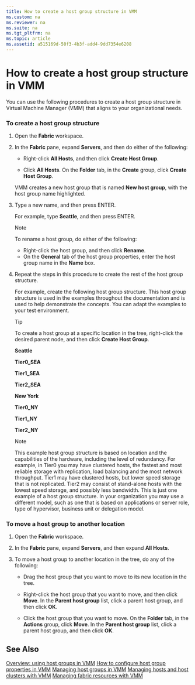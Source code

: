 ```yaml
---
title: How to create a host group structure in VMM
ms.custom: na
ms.reviewer: na
ms.suite: na
ms.tgt_pltfrm: na
ms.topic: article
ms.assetid: a515169d-50f3-4b3f-add4-9dd7354e6208
---
```

# How to create a host group structure in VMM
You can use the following procedures to create a host group structure in Virtual Machine Manager (VMM) that aligns to your organizational needs.

### To create a host group structure

1.  Open the **Fabric** workspace.

2.  In the **Fabric** pane, expand **Servers**, and then do either of the following:

    -   Right-click **All Hosts**, and then click **Create Host Group**.

    -   Click **All Hosts**. On the **Folder** tab, in the **Create** group, click **Create Host Group**.

    VMM creates a new host group that is named **New host group**, with the host group name highlighted.

3.  Type a new name, and then press ENTER.

    For example, type **Seattle**, and then press ENTER.

    > [!NOTE]
    > To rename a host group, do either of the following:
    > 
    > -   Right-click the host group, and then click **Rename**.
    > -   On the **General** tab of the host group properties, enter the host group name in the **Name** box.

4.  Repeat the steps in this procedure to create the rest of the host group structure.

    For example, create the following host group structure. This host group structure is used in the examples throughout the documentation and is used to help demonstrate the concepts. You can adapt the examples to your test environment.

    > [!TIP]
    > To create a host group at a specific location in the tree, right-click the desired parent node, and then click **Create Host Group**.

    **Seattle**

    **Tier0_SEA**

    **Tier1_SEA**

    **Tier2_SEA**

    **New York**

    **Tier0_NY**

    **Tier1_NY**

    **Tier2_NY**

    > [!NOTE]
    > This example host group structure is based on location and the capabilities of the hardware, including the level of redundancy. For example, in Tier0 you may have clustered hosts, the fastest and most reliable storage with replication, load balancing and the most network throughput. Tier1 may have clustered hosts, but lower speed storage that is not replicated. Tier2 may consist of stand-alone hosts with the lowest speed storage, and possibly less bandwidth. This is just one example of a host group structure. In your organization you may use a different model, such as one that is based on applications or server role, type of hypervisor, business unit or delegation model.

### To move a host group to another location

1.  Open the **Fabric** workspace.

2.  In the **Fabric** pane, expand **Servers**, and then expand **All Hosts**.

3.  To move a host group to another location in the tree, do any of the following:

    -   Drag the host group that you want to move to its new location in the tree.

    -   Right-click the host group that you want to move, and then click **Move**. In the **Parent host group** list, click a parent host group, and then click **OK**.

    -   Click the host group that you want to move. On the **Folder** tab, in the **Actions** group, click **Move**. In the **Parent host group** list, click a parent host group, and then click **OK**.

## See Also
[Overview: using host groups in VMM](Overview--using-host-groups-in-VMM.md)
[How to configure host group properties in VMM](How-to-configure-host-group-properties-in-VMM.md)
[Managing host groups in VMM](Managing-host-groups-in-VMM.md)
[Managing hosts and host clusters with VMM](Managing-hosts-and-host-clusters-with-VMM.md)
[Managing fabric resources with VMM](Managing-fabric-resources-with-VMM.md)



